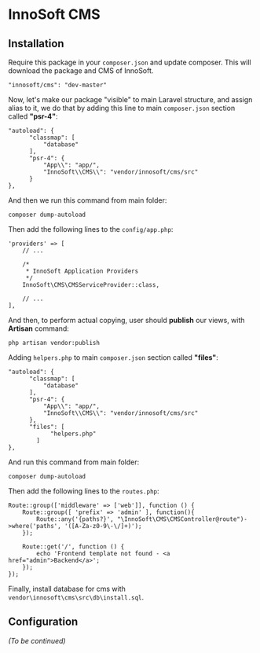 # InnoSoft CMS
## Installation
Require this package in your `composer.json` and update composer. This will download the package and CMS of InnoSoft.
```
"innosoft/cms": "dev-master"
```
Now, let's make our package "visible" to main Laravel structure, and assign alias to it, we do that by adding this line to main `composer.json` section called **"psr-4"**:
```
"autoload": {
      "classmap": [
          "database"
      ],
      "psr-4": {
          "App\\": "app/",
          "InnoSoft\\CMS\\": "vendor/innosoft/cms/src"
      }
},
````
And then we run this command from main folder:
```
composer dump-autoload
```
Then add the following lines to the `config/app.php`:
```
'providers' => [
    // ...
    
    /*
     * InnoSoft Application Providers
     */
    InnoSoft\CMS\CMSServiceProvider::class,
    
    // ...
],
```
And then, to perform actual copying, user should **publish** our views, with **Artisan** command:
```
php artisan vendor:publish
```
Adding `helpers.php` to main `composer.json` section called **"files"**:
```
"autoload": {
      "classmap": [
          "database"
      ],
      "psr-4": {
          "App\\": "app/",
          "InnoSoft\\CMS\\": "vendor/innosoft/cms/src"
      },
      "files": [
  			"helpers.php"
  		]
},
````
And run this command from main folder:
```
composer dump-autoload
```
Then add the following lines to the `routes.php`:
```
Route::group(['middleware' => ['web']], function () {
    Route::group([ 'prefix' => 'admin' ], function(){
        Route::any('{paths?}', "\InnoSoft\CMS\CMSController@route")->where('paths', '([A-Za-z0-9\-\/]+)');
    });
    
    Route::get('/', function () {
        echo 'Frontend template not found - <a href="admin">Backend</a>';
    });
});
```
Finally, install database for cms with `vendor\innosoft\cms\src\db\install.sql`.

## Configuration
*(To be continued)*